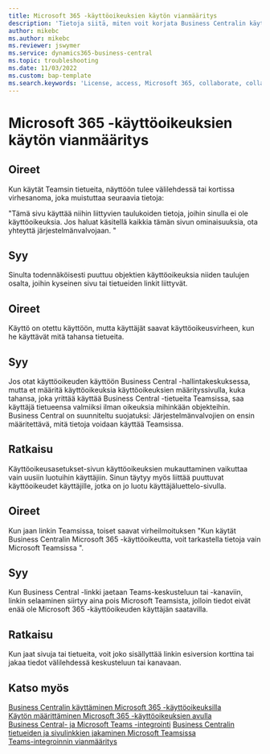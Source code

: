 ```yaml
---
title: Microsoft 365 -käyttöoikeuksien käytön vianmääritys
description: 'Tietoja siitä, miten voit korjata Business Centralin käytön ongelmat vain Microsoft 365 -käyttöoikeuden avulla.'
author: mikebc
ms.author: mikebc
ms.reviewer: jswymer
ms.service: dynamics365-business-central
ms.topic: troubleshooting
ms.date: 11/03/2022
ms.custom: bap-template
ms.search.keywords: 'License, access, Microsoft 365, collaborate, collaboration, Teams, Microsoft Teams'
---
```


# Microsoft 365 -käyttöoikeuksien käytön vianmääritys

## Oireet

Kun käytät Teamsin tietueita, näyttöön tulee välilehdessä tai kortissa virhesanoma, joka muistuttaa seuraavia tietoja:

"Tämä sivu käyttää niihin liittyvien taulukoiden tietoja, joihin sinulla ei ole käyttöoikeuksia. Jos haluat käsitellä kaikkia tämän sivun ominaisuuksia, ota yhteyttä järjestelmänvalvojaan. "

## Syy

Sinulta todennäköisesti puuttuu objektien käyttöoikeuksia niiden taulujen osalta, joihin kyseinen sivu tai tietueiden linkit liittyvät.

## Oireet

Käyttö on otettu käyttöön, mutta käyttäjät saavat käyttöoikeusvirheen, kun he käyttävät mitä tahansa tietueita.

## Syy

Jos otat käyttöoikeuden käyttöön Business Central -hallintakeskuksessa, mutta et määritä käyttöoikeuksia käyttöoikeuksien määrityssivulla, kuka tahansa, joka yrittää käyttää Business Central -tietueita Teamsissa, saa käyttäjä tietueensa valmiiksi ilman oikeuksia mihinkään objekteihin. Business Central on suunniteltu suojatuksi: Järjestelmänvalvojien on ensin määritettävä, mitä tietoja voidaan käyttää Teamsissa. 

## Ratkaisu

Käyttöoikeusasetukset-sivun käyttöoikeuksien mukauttaminen vaikuttaa vain uusiin luotuihin käyttäjiin. Sinun täytyy myös liittää puuttuvat käyttöoikeudet käyttäjille, jotka on jo luotu käyttäjäluettelo-sivulla. 

## Oireet

Kun jaan linkin Teamsissa, toiset saavat virheilmoituksen "Kun käytät Business Centralin Microsoft 365 -käyttöoikeutta, voit tarkastella tietoja vain Microsoft Teamsissa ".

## Syy

Kun Business Central -linkki jaetaan Teams-keskusteluun tai -kanaviin, linkin selaaminen siirtyy aina pois Microsoft Teamsista, jolloin tiedot eivät enää ole Microsoft 365 -käyttöoikeuden käyttäjän saatavilla.

## Ratkaisu

Kun jaat sivuja tai tietueita, voit joko sisällyttää linkin esiversion korttina tai jakaa tiedot välilehdessä keskusteluun tai kanavaan.

## Katso myös

[Business Centralin käyttäminen Microsoft 365 -käyttöoikeuksilla](admin-access-with-m365-license.md#minimum-requirements)  
[Käytön määrittäminen Microsoft 365 -käyttöoikeuksien avulla](admin-access-with-m365-license-setup.md)  
[Business Central- ja Microsoft Teams -integrointi](across-teams-overview.md)
[Business Centralin tietueiden ja sivulinkkien jakaminen Microsoft Teamsissa](across-working-with-teams.md)  
[Teams-integroinnin vianmääritys](admin-teams-troubleshooting.md)  